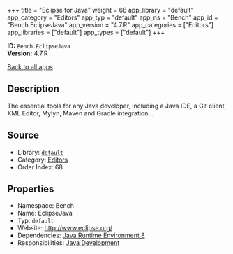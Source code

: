 ﻿+++
title = "Eclipse for Java"
weight = 68
app_library = "default"
app_category = "Editors"
app_typ = "default"
app_ns = "Bench"
app_id = "Bench.EclipseJava"
app_version = "4.7.R"
app_categories = ["Editors"]
app_libraries = ["default"]
app_types = ["default"]
+++

**ID:** `Bench.EclipseJava`  
**Version:** 4.7.R  
<!--more-->

[Back to all apps](/apps/)

## Description
The essential tools for any Java developer, including a Java IDE, a Git client,
XML Editor, Mylyn, Maven and Gradle integration...

## Source

* Library: [`default`](/app_libraries/default)
* Category: [Editors](/app_categories/editors)
* Order Index: 68

## Properties

* Namespace: Bench
* Name: EclipseJava
* Typ: `default`
* Website: <http://www.eclipse.org/>
* Dependencies: [Java Runtime Environment 8](/apps/Bench.JRE8)
* Responsibilities: [Java Development](/apps/Bench.Group.JavaDevelopment)

